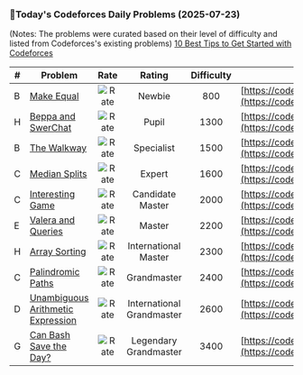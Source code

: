 ### 🌟Today's Codeforces Daily Problems (2025-07-23)
(Notes: The problems were curated based on their level of difficulty and listed from Codeforces's existing problems)
[10 Best Tips to Get Started with Codeforces](https://github.com/ika9810/Codeforces-Daily-Problems/blob/main/10%20Best%20Tips%20to%20Get%20Started%20with%20Codeforces.md)

| # | Problem | Rate| Rating | Difficulty | Contest |
|---| ----- | :--------: | :----------: | :----------: | ---------- |
|B|[Make Equal](https://codeforces.com/contest/1931/problem/B)|![Rate](https://img.shields.io/badge/Newbie-800-lightgrey)|Newbie|800|[https://codeforces.com/contest/1931](https://codeforces.com/contest/1931)|
|H|[Beppa and SwerChat](https://codeforces.com/contest/1776/problem/H)|![Rate](https://img.shields.io/badge/Pupil-1300-brightgreen)|Pupil|1300|[https://codeforces.com/contest/1776](https://codeforces.com/contest/1776)|
|B|[The Walkway](https://codeforces.com/contest/1858/problem/B)|![Rate](https://img.shields.io/badge/Specialist-1500-9cf)|Specialist|1500|[https://codeforces.com/contest/1858](https://codeforces.com/contest/1858)|
|C|[Median Splits](https://codeforces.com/contest/2103/problem/C)|![Rate](https://img.shields.io/badge/Expert-1600-blue)|Expert|1600|[https://codeforces.com/contest/2103](https://codeforces.com/contest/2103)|
|C|[Interesting Game](https://codeforces.com/contest/87/problem/C)|![Rate](https://img.shields.io/badge/Candidate%20Master-2000-blueviolet)|Candidate Master|2000|[https://codeforces.com/contest/87](https://codeforces.com/contest/87)|
|E|[Valera and Queries](https://codeforces.com/contest/369/problem/E)|![Rate](https://img.shields.io/badge/Master-2200-orange)|Master|2200|[https://codeforces.com/contest/369](https://codeforces.com/contest/369)|
|H|[Array Sorting](https://codeforces.com/contest/470/problem/H)|![Rate](https://img.shields.io/badge/International%20Master-2300-orange)|International Master|2300|[https://codeforces.com/contest/470](https://codeforces.com/contest/470)|
|C|[Palindromic Paths](https://codeforces.com/contest/1205/problem/C)|![Rate](https://img.shields.io/badge/Grandmaster-2400-red)|Grandmaster|2400|[https://codeforces.com/contest/1205](https://codeforces.com/contest/1205)|
|D|[Unambiguous Arithmetic Expression](https://codeforces.com/contest/115/problem/D)|![Rate](https://img.shields.io/badge/International%20Grandmaster-2600-red)|International Grandmaster|2600|[https://codeforces.com/contest/115](https://codeforces.com/contest/115)|
|G|[Can Bash Save the Day?](https://codeforces.com/contest/757/problem/G)|![Rate](https://img.shields.io/badge/Legendary%20Grandmaster-3400-red)|Legendary Grandmaster|3400|[https://codeforces.com/contest/757](https://codeforces.com/contest/757)|
